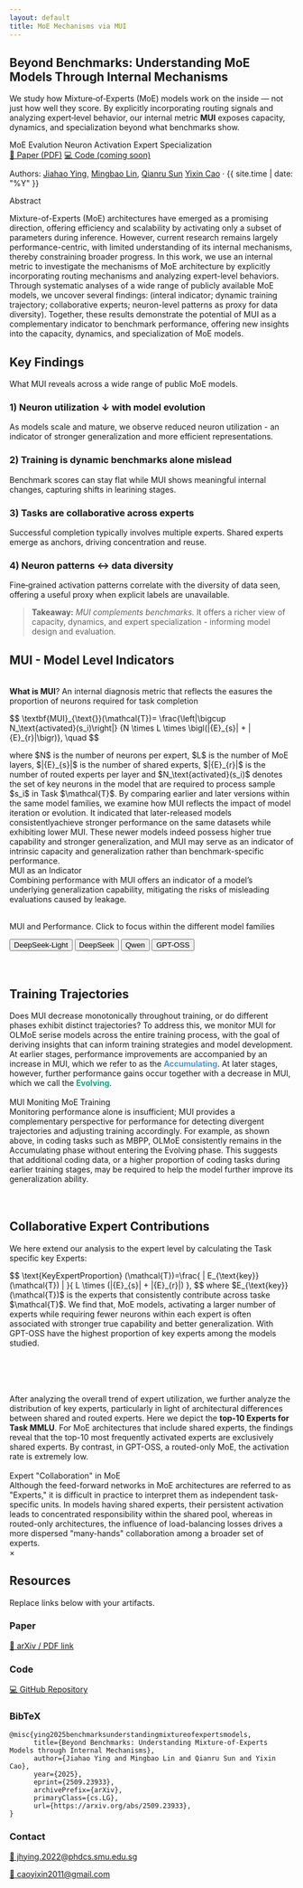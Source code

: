 ```yaml
---
layout: default
title: MoE Mechanisms via MUI
---
```


<section class="hero" id="paper">
  <div class="container hero-inner">
    <div>
      <h1>
  Beyond Benchmarks: Understanding MoE Models Through
  <span style="color: var(--accent); font-weight: 700; font-size: inherit;">Internal Mechanisms</span></h1>
      <p class="lead">We study how Mixture‑of‑Experts (MoE) models work on the inside — not just how well they score. By explicitly incorporating routing signals and analyzing expert‑level behavior, our internal metric <strong>MUI</strong> exposes capacity, dynamics, and specialization beyond what benchmarks show.</p>
      <div class="badges">
        <span class="badge">MoE</span>
        <span class="badge">Evalution</span>
        <span class="badge">Neuron Activation </span>
        <span class="badge">Expert Specialization</span>
      </div>
      <div class="cta">
        <a class="button" href="https://arxiv.org/abs/2509.23933" title="Paper PDF (replace link)">📄 Paper (PDF)</a>
        <a class="button secondary" href="https://github.com/" title="Code (replace link)">💻 Code (coming soon)</a>
      </div>
      <p class="meta" style="margin-top:10px;">
        Authors: 
        <a href="https://yingjiahao14.github.io/" target="_blank">Jiahao Ying</a>, 
        <a href="https://lmbxmu.github.io/" target="_blank">Mingbao Lin</a>, 
        <a href="https://faculty.smu.edu.sg/profile/sun-qianru-551" target="_blank">Qianru Sun</a>
        <a href="https://taominer.github.io/" target="_blank">Yixin Cao</a>
        · {{ site.time | date: "%Y" }}
      </p>
    </div>
    <div class="mock-card">
      <p class="meta">Abstract</p>
      <p>Mixture-of-Experts (MoE) architectures have emerged as a promising direction, offering efficiency and scalability by activating only a subset of parameters during inference. However, current research remains largely performance-centric, with limited understanding of its internal mechanisms, thereby constraining broader progress. In this work, we use an internal metric to investigate the mechanisms of MoE architecture by explicitly incorporating routing mechanisms and analyzing expert-level behaviors. Through systematic analyses of a wide range of publicly available MoE models, we uncover several findings: (interal indicator; dynamic training trajectory; collaborative experts; neuron-level patterns as proxy for data diversity). Together, these results demonstrate the potential of MUI as a complementary indicator to benchmark performance, offering new insights into the capacity, dynamics, and specialization of MoE models.</p>
    </div>
  </div>
</section>

<section class="section" id="findings">
  <div class="container">
    <h2>Key Findings</h2>
    <p class="sub">What MUI reveals across a wide range of public MoE models.</p>
    <div class="cards">
      <div class="card">
        <h3>1) Neuron utilization ↓ with model evolution</h3>
        <p>As models scale and mature, we observe reduced neuron utilization - an indicator of stronger generalization and more efficient representations.</p>
      </div>
      <div class="card">
        <h3>2) Training is dynamic benchmarks alone mislead</h3>
        <p>Benchmark scores can stay flat while MUI shows meaningful internal changes, capturing shifts in learining stages.</p>
      </div>
      <div class="card">
        <h3>3) Tasks are collaborative across experts</h3>
        <p>Successful completion typically involves multiple experts. Shared experts emerge as anchors, driving concentration and reuse.</p>
      </div>
      <div class="card">
        <h3>4) Neuron patterns ↔ data diversity</h3>
        <p>Fine‑grained activation patterns correlate with the diversity of data seen, offering a useful proxy when explicit labels are unavailable.</p>
      </div>
      <div class="card full">
        <blockquote>
          <strong>Takeaway:</strong> <em>MUI complements benchmarks.</em> It offers a richer view of capacity, dynamics, and expert specialization - informing model design and evaluation.
        </blockquote>
      </div>
    </div>
  </div>
</section>

<section class="section" id="mui">
  <div class="container">
    <h2><span style="color: var(--accent)">MUI</span> - Model Level Indicators</h2>
    <br>
     <span class="sub"><b>What is <span style="color: var(--accent)">MUI</span></b>? An internal diagnosis metric that reflects the easures the proportion of neurons required for task completion </span>
       <p>
        $$
        \textbf{MUI}_{\text{}}(\mathcal{T})=
        \frac{\left|\bigcup N_\text{activated}(s_i)\right|}
        {N \times L \times \bigl(|{E}_{s}| + |{E}_{r}|\bigr)},
        \quad  $$</p>
        where $N$ is the number of neurons per expert, $L$ is the number of MoE layers, $|{E}_{s}|$ is the number of shared experts, $|{E}_{r}|$ is the number of routed experts per layer and $N_\text{activated}(s_i)$ denotes the set of key neurons in the model that are required to process sample $s_i$ in Task $\mathcal{T}$. By comparing earlier and later versions within the same model families, we examine how MUI reflects the impact of model iteration or evolution. It indicated that later-released models consistentlyachieve stronger performance on the same datasets while exhibiting lower MUI. These newer models indeed possess higher true capability and stronger generalization,  and <span style="color: var(--accent)">MUI</span> may serve as an indicator of intrinsic capacity and generalization rather than benchmark-specific performance.
    <br>
    <div class="mui-box">
    <div class="mui-box-title">MUI as an Indicator</div>
    <div class="mui-box-content">
      Combining performance with MUI offers an indicator of a model’s underlying generalization capability,
      mitigating the risks of misleading evaluations caused by leakage.
    </div>
    </div>
    <br>
    <p> MUI and Performance. Click to focus within the different model families </p> 
        <div class="container">
        <div class="legend-actions">
          <button data-group="DeepSeek-Light" class="legend-chip on">DeepSeek-Light</button>
          <button data-group="DeepSeek" class="legend-chip on">DeepSeek</button>
          <button data-group="Qwen" class="legend-chip on">Qwen</button>
          <button data-group="GPT-OSS" class="legend-chip on">GPT-OSS</button>
        </div>
        <div class="chart-box">
          <canvas id="muiScatter" aria-label="MUI vs Performance" role="img"></canvas>
        </div>
      </div>
      </div>
    <!-- <img src="{{ '/assets/figures/main2.png' | relative_url }}" class="zoomable figure" alt="MoE illustration"> -->
    <!-- <canvas id="muiBar" height="200" aria-label="Key experts ratio by model" role="img"></canvas> -->
    <!-- <div class="cards">
      <div class="card">
        <h3>Why another metric?</h3>
        <ul class="list">
          <li>Benchmarks show <em>what</em> but not <em>how</em>.</li>
          <li>Routing/expert signals contain rich inductive-bias information.</li>
          <li>Helps compare models with similar scores but different mechanisms.</li>
        </ul>
      </div>
      <div class="card">
        <h3>Signals considered</h3>
        <ul class="list">
          <li>Per-token routing probabilities and selected experts.</li>
          <li>Expert-level activation sparsity and overlap.</li>
          <li>Neuron-level activation statistics within experts.</li>
        </ul>
      </div>
      <div class="card">
        <h3>Practical uses</h3>
        <ul class="list">
          <li>Track training dynamics beyond loss curves.</li>
          <li>Diagnose specialization &amp; collapse.</li>
          <li>Estimate data diversity via fine-grained activations.</li>
        </ul>
      </div>
      <div class="card">
        <h3>Limitations</h3>
        <ul class="list">
          <li>Requires internal access (hooks/telemetry).</li>
          <li>Not a drop-in replacement for benchmarks.</li>
          <li>Interpretation depends on model &amp; training recipe.</li>
        </ul>
      </div>
    </div> -->
    <br>
    <br>
    <div class="container">
    <h2>Training Trajectories</h2>
    Does MUI decrease monotonically throughout training, or do different phases exhibit distinct trajectories? To address this, we monitor MUI for OLMoE serise models across the entire training process, with the goal of deriving insights that can inform training strategies and model development.  At earlier stages, performance improvements are accompanied by an increase in MUI, which we refer to as the <span style="color:#4F95D9;font-weight:700">Accumulating</span>. At later stages, however, further performance gains occur together with a decrease in MUI, which we call the <span style="color:#10a37f;font-weight:700">Evolving</span>.
      <br>
      <br>
    <div class="chart-row">
      <div class="chart-box sm">
        <canvas id="olmoeOverall" aria-label="OLMoE overall trajectory" role="img"></canvas>
      </div>
      <div class="chart-box sm">
        <canvas id="olmoeGSM8K" aria-label="OLMoE GSM8K trajectory" role="img"></canvas>
      </div>
    </div>
    <div class="mui-box">
    <div class="mui-box-title">MUI Moniting MoE Training</div>
    <div class="mui-box-content">
     Monitoring performance alone is insufficient; MUI provides a complementary perspective for performance for detecting divergent trajectories and adjusting training accordingly. 
    For example, as shown above, in coding tasks such as MBPP, OLMoE consistently remains in the Accumulating phase without entering the Evolving phase. This suggests that additional coding data, or a higher proportion of coding tasks during earlier training stages, may be required to help the model further improve its generalization ability. 
    </div>
    </div>
  </div>
    <br>
    <br>
  <div class="container">
    <h2>Collaborative Expert Contributions</h2>
    We here extend our analysis to the expert level by calculating the Task specific key Experts:
    <p>
    $$ 
    \text{KeyExpertProportion} (\mathcal{T})=\frac{ |  E_{\text{key}}(\mathcal{T}) | }{ L \times (|{E}_{s}| + |{E}_{r}|) }, 
    $$ where  $E_{\text{key}}(\mathcal{T})$ is the experts that consistently contribute across taske $\mathcal{T}$. We find that, MoE models, activating a larger number of experts while requiring fewer neurons within each expert is often associated with stronger true capability and better generalization. With GPT-OSS have the highest proportion of key experts among the models studied.
    </p>
      <br>
      <br>
    <div class="chart-box sm">
      <canvas id="keyExpertBar" aria-label="Key Expert Proportion (Math)" role="img"></canvas>
    </div>
  </div>
      <br>
      <br>
  <div class="container">
  After analyzing the overall trend of expert utilization, we further analyze the distribution of key experts, particularly in light of architectural differences between shared and routed experts. Here we depict the <strong>top-10 Experts for Task MMLU</strong>. For MoE architectures that include shared experts, the findings reveal that the top-10 most frequently activated experts are exclusively shared experts. By contrast, in GPT-OSS, a routed-only MoE, the activation rate is extremely low.
   <br>
    <br>
  <div class="chart-row two">
    <div class="chart-box sm">
      <canvas id="topExpertsQwen"></canvas>
    </div>
    <div class="chart-box sm">
      <canvas id="topExpertsGPT"></canvas>
    </div>
  </div>
   <div class="mui-box">
    <div class="mui-box-title">Expert "Collaboration" in MoE</div>
    <div class="mui-box-content">
     Although the feed-forward networks in MoE architectures are referred to as "Experts,"
it is difficult in practice to interpret them as independent task-specific units. In models having shared experts, their persistent activation leads to concentrated responsibility within the shared pool, whereas in routed-only architectures, the influence of load-balancing losses drives a more dispersed "many-hands" collaboration among a broader set of experts. 
    </div>
    </div>
</div>
   <!-- <br>
    <br>
<div class="container">
 <h2>Data measurement</h2>
  Activation patterns can be leveraged as an internal proxy for measuring the diversity of input data.  Neuron-level MUI offers finer granularity and efficiency.
</div> -->


</section>


<div id="img-modal" class="modal" aria-hidden="true">
  <span class="modal-close" aria-label="Close">&times;</span>
  <img id="img-modal-content" class="modal-content" alt="">
</div>

<section class="section" id="resources">
  <div class="container">
    <h2>Resources</h2>
    <p class="sub">Replace links below with your artifacts.</p>
    <div class="cards">
      <div class="card">
        <h3>Paper</h3>
        <p><a href="https://arxiv.org/abs/2509.23933" title="Replace with your arXiv/URL">📄 arXiv / PDF link</a></p>
      </div>
      <div class="card">
        <h3>Code</h3>
        <p><a href="#" title="https://github.com/ALEX-nlp/MUI-EvalL">💻 GitHub Repository</a></p>
      </div>
      <div class="card">
        <h3>BibTeX</h3>
        <pre><code>@misc{ying2025benchmarksunderstandingmixtureofexpertsmodels,
      title={Beyond Benchmarks: Understanding Mixture-of-Experts Models through Internal Mechanisms}, 
      author={Jiahao Ying and Mingbao Lin and Qianru Sun and Yixin Cao},
      year={2025},
      eprint={2509.23933},
      archivePrefix={arXiv},
      primaryClass={cs.LG},
      url={https://arxiv.org/abs/2509.23933}, 
}</code></pre>
      </div>
      <div class="card">
        <h3>Contact</h3>
        <p><a href="jhying.2022@phdcs.smu.edu.sg">📧 jhying.2022@phdcs.smu.edu.sg</a></p>
       <p><a href="caoyixin2011@gmail.com">📧 caoyixin2011@gmail.com</a></p>
      </div>
    </div>
  </div>
</section>
